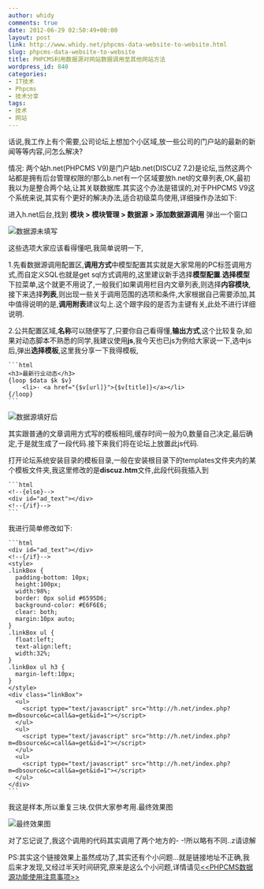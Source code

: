 ```yaml
---
author: whidy
comments: true
date: 2012-06-29 02:50:49+00:00
layout: post
link: http://www.whidy.net/phpcms-data-website-to-website.html
slug: phpcms-data-website-to-website
title: PHPCMS利用数据源对网站数据调用至其他网站方法
wordpress_id: 840
categories:
- IT技术
- Phpcms
- 技术分享
tags:
- 技术
- 网站
---
```


话说,我工作上有个需要,公司论坛上想加个小区域,放一些公司的门户站的最新的新闻等等内容,问怎么解决?

情况: 两个站h.net(PHPCMS V9)是门户站b.net(DISCUZ 7.2)是论坛,当然这两个站都是拥有后台管理权限的!那么b.net有一个区域要放h.net的文章列表,OK,最初我以为是整合两个站,让其关联数据库.其实这个办法是错误的,对于PHPCMS V9这个系统来说,其实有个更好的解决办法,适合初级菜鸟使用,详细操作办法如下:

进入h.net后台,找到 **模块 > 模块管理 > 数据源 > 添加数据源调用** 弹出一个窗口

![数据源未填写](/wp-content/uploads/2012/06/datasource01-400x360.jpg)

这些选项大家应该看得懂吧,我简单说明一下,

1.先看数据源调用配置区,**调用方式**中模型配置其实就是大家常用的PC标签调用方式,而自定义SQL也就是get sql方式调用的,这里建议新手选择**模型配置**.**选择模型**下拉菜单,这个就更不用说了,一般我们如果调用栏目内文章列表,则选择**内容模块**,接下来选择**列表**,则出现一些关于调用范围的选项和条件,大家根据自己需要添加,其中值得说明的是,**调用附表**建议勾上.这个跟字段的是否为主键有关,此处不进行详细说明.

2.公共配置区域,**名称**可以随便写了,只要你自己看得懂,**输出方式**,这个比较复杂,如果对动态脚本不熟悉的同学,我建议使用**js**,我今天也已js为例给大家说一下,选中js后,弹出**选择模板**,这里我分享一下我得模板,


    
    ```html
    <h3>最新行业动态</h3>
    {loop $data $k $v}
        <li>· <a href="{$v[url]}">{$v[title]}</a></li>
    {/loop}
    ```



![数据源填好后](/wp-content/uploads/2012/06/datasource01-400x360.jpg)

其实跟普通的文章调用方式写的模板相同,缓存时间一般为0,数量自己决定,最后确定,于是就生成了一段代码.接下来我们将在论坛上放置此js代码.

打开论坛系统安装目录的模板目录,一般在安装根目录下的templates文件夹内的某个模板文件夹,我这里修改的是**discuz.htm**文件,此段代码我插入到


    
    ```html
    <!--{else}-->
    <div id="ad_text"></div>
    <!--{/if}-->
    ```



我进行简单修改如下:


    
    ```html
    <div id="ad_text"></div>
    <!--{/if}-->
    <style>
    .linkBox {
      padding-bottom: 10px;
      height:100px;
      width:98%;
      border: 0px solid #6595D6;
      background-color: #E6F6E6;
      clear: both;
      margin:10px auto;
    }
    .linkBox ul {
      float:left;
      text-align:left;
      width:32%;
    }
    .linkBox ul h3 {
      margin-left:10px;
    }
    </style>
    <div class="linkBox">
      <ul>
        <script type="text/javascript" src="http://h.net/index.php?m=dbsource&c=call&a=get&id=1"></script>
      </ul>
      <ul>
        <script type="text/javascript" src="http://h.net/index.php?m=dbsource&c=call&a=get&id=1"></script>
      </ul>
      <ul>
        <script type="text/javascript" src="http://h.net/index.php?m=dbsource&c=call&a=get&id=1"></script>
      </ul>
    </div>
    ```



我这是样本,所以重复三块.仅供大家参考用.最终效果图

![最终效果图](/wp-content/uploads/2012/06/previews-400x86.jpg)

对了忘记说了,我这个调用的代码其实调用了两个地方的- -!所以略有不同..z请谅解

PS:其实这个链接效果上虽然成功了,其实还有个小问题...就是链接地址不正确,我后来才发现,又经过半天时间研究,原来是这么个小问题,详情请见[<<PHPCMS数据源功能使用注意事项>>](/phpcms-data-website-to-website.html)
